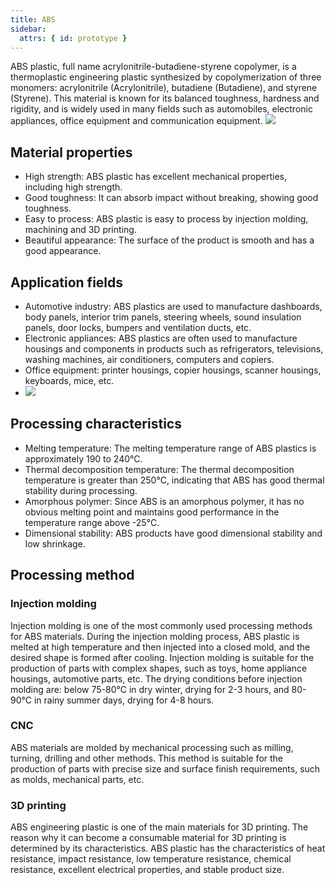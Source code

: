 ```yaml
---
title: ABS
sidebar:
  attrs: { id: prototype }
---
```


ABS plastic, full name acrylonitrile-butadiene-styrene copolymer, is a thermoplastic engineering plastic synthesized by copolymerization of three monomers: acrylonitrile (Acrylonitrile), butadiene (Butadiene), and styrene (Styrene). This material is known for its balanced toughness, hardness and rigidity, and is widely used in many fields such as automobiles, electronic appliances, office equipment and communication equipment.
![](https://nexmaker-profabx.oss-cn-hangzhou.aliyuncs.com/img-hwj/424a21df69b0cd6d8828ce4a0b2ad843.jpg)
## Material properties
* High strength: ABS plastic has excellent mechanical properties, including high strength.
* Good toughness: It can absorb impact without breaking, showing good toughness.
* Easy to process: ABS plastic is easy to process by injection molding, machining and 3D printing.
* Beautiful appearance: The surface of the product is smooth and has a good appearance.
## Application fields
* Automotive industry: ABS plastics are used to manufacture dashboards, body panels, interior trim panels, steering wheels, sound insulation panels, door locks, bumpers and ventilation ducts, etc.
* Electronic appliances: ABS plastics are often used to manufacture housings and components in products such as refrigerators, televisions, washing machines, air conditioners, computers and copiers.
* Office equipment: printer housings, copier housings, scanner housings, keyboards, mice, etc.
* ![](https://nexmaker-profabx.oss-cn-hangzhou.aliyuncs.com/img-hwj/20241207232550054.png)
## Processing characteristics
* Melting temperature: The melting temperature range of ABS plastics is approximately 190 to 240°C.
* Thermal decomposition temperature: The thermal decomposition temperature is greater than 250°C, indicating that ABS has good thermal stability during processing.
* Amorphous polymer: Since ABS is an amorphous polymer, it has no obvious melting point and maintains good performance in the temperature range above -25℃.
* Dimensional stability: ABS products have good dimensional stability and low shrinkage.
## Processing method
### Injection molding
Injection molding is one of the most commonly used processing methods for ABS materials. During the injection molding process, ABS plastic is melted at high temperature and then injected into a closed mold, and the desired shape is formed after cooling. Injection molding is suitable for the production of parts with complex shapes, such as toys, home appliance housings, automotive parts, etc. The drying conditions before injection molding are: below 75-80℃ in dry winter, drying for 2-3 hours, and 80-90℃ in rainy summer days, drying for 4-8 hours.
### CNC
ABS materials are molded by mechanical processing such as milling, turning, drilling and other methods. This method is suitable for the production of parts with precise size and surface finish requirements, such as molds, mechanical parts, etc.
### 3D printing
ABS engineering plastic is one of the main materials for 3D printing. The reason why it can become a consumable material for 3D printing is determined by its characteristics. ABS plastic has the characteristics of heat resistance, impact resistance, low temperature resistance, chemical resistance, excellent electrical properties, and stable product size.
